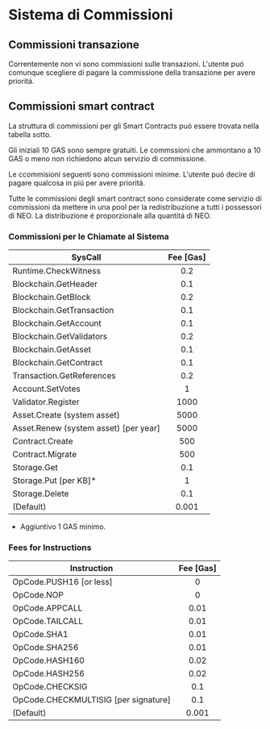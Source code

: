 # Sistema di Commissioni

## Commissioni transazione

Correntemente non vi sono commissioni sulle transazioni. L'utente puó comunque scegliere di pagare la commissione della transazione per avere prioritá.

## Commissioni smart contract

La struttura di commissioni per gli Smart Contracts puó essere trovata nella tabella sotto.

Gli iniziali 10 GAS sono sempre gratuiti. Le commssioni che ammontano a 10 GAS o meno non richiedono alcun servizio di commissione.

Le ccommisioni seguenti sono commissioni minime. L'utente puó decire di pagare qualcosa in piú per avere prioritá.

Tutte le commissioni degli smart contract sono considerate come servizio di commissioni da mettere in una pool per la redistribuzione a tutti i possessori di NEO. La distribuzione é proporzionale alla quantitá di NEO.

### Commissioni per le Chiamate al Sistema

| SysCall                               | Fee [Gas]     |
|---------------------------------------|:-------------:|
| Runtime.CheckWitness                  | 0.2           |
| Blockchain.GetHeader                  | 0.1           |
| Blockchain.GetBlock                   | 0.2           |
| Blockchain.GetTransaction             | 0.1           |
| Blockchain.GetAccount                 | 0.1           |
| Blockchain.GetValidators              | 0.2           |
| Blockchain.GetAsset                   | 0.1           |
| Blockchain.GetContract                | 0.1           |
| Transaction.GetReferences             | 0.2           |
| Account.SetVotes                      | 1             |
| Validator.Register                    | 1000          |
| Asset.Create (system asset)           | 5000          |
| Asset.Renew (system asset) [per year] | 5000          |
| Contract.Create                       | 500           |
| Contract.Migrate                      | 500           |
| Storage.Get                           | 0.1           |
| Storage.Put [per KB]*                 | 1             |
| Storage.Delete                        | 0.1           |
| (Default)                             | 0.001         |

* Aggiuntivo 1 GAS minimo.

### Fees for Instructions

| Instruction                           | Fee [Gas]     |
|---------------------------------------|:-------------:|
| OpCode.PUSH16 [or less]               | 0             |
| OpCode.NOP                            | 0             |
| OpCode.APPCALL                        | 0.01          |
| OpCode.TAILCALL                       | 0.01          |
| OpCode.SHA1                           | 0.01          |
| OpCode.SHA256                         | 0.01          |
| OpCode.HASH160                        | 0.02          |
| OpCode.HASH256                        | 0.02          |
| OpCode.CHECKSIG                       | 0.1           |
| OpCode.CHECKMULTISIG [per signature]  | 0.1           |
| (Default)                             | 0.001         |

